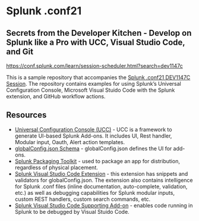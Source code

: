 # Splunk .conf21
## Secrets from the Developer Kitchen - Develop on Splunk like a Pro with UCC, Visual Studio Code, and Git

https://conf.splunk.com/learn/session-scheduler.html?search=dev1147c

This is a sample repository that accompanies the [Splunk .conf21 DEV1147C Session](https://conf.splunk.com/learn/session-scheduler.html?search=dev1147c).  The repository contains examples for using Splunk’s Universal Configuration Console, Microsoft Visual Stuido Code with the Splunk extension, and GitHub workflow actions.

## Resources

* [Universal Configuration Console (UCC)](https://github.com/splunk/addonfactory-ucc-generator) - UCC is a framework to generate UI-based Splunk Add-ons. It includes UI, Rest handler, Modular input, Oauth, Alert action templates.
* [globalConfig.json Schema](https://raw.githubusercontent.com/splunk/addonfactory-ucc-base-ui/main/src/main/webapp/schema/schema.json) - globalConfig.json defines the UI for add-ons.
* [Splunk Packaging Toolkit](https://dev.splunk.com/enterprise/docs/releaseapps/packageapps/packagingtoolkit/) - used to package an app for distribution, regardless of physical placement.
* [Splunk Visual Studio Code Extension](https://marketplace.visualstudio.com/items?itemName=Splunk.splunk) - this extension has snippets and validators for globalConfig.json.  The extension also contains intelligence for Splunk .conf files (inline documentation, auto-complete, validation, etc.) as well as debugging capabilities for Splunk modular inputs, custom REST handlers, custom search commands, etc.
* [Splunk Visual Studio Code Supporting Add-on](https://splunkbase.splunk.com/app/4801/) - enables code running in Splunk to be debugged by Visual Stuido Code.
